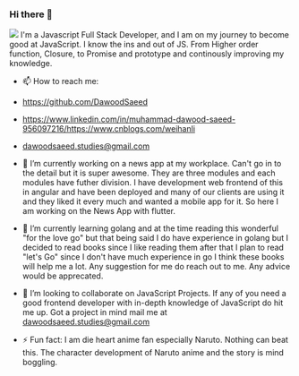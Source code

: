 ### Hi there 👋

![](https://camo.githubusercontent.com/ef58df8ce3f9c7d4948f2ce7a7c42f2903e3e0a69918d885c0fc6e72378c8085/68747470733a2f2f6d656469612e67697068792e636f6d2f6d656469612f6575416e4f6b4c4757746448472f67697068792e676966)
I'm a Javascript Full Stack Developer, and I am on my journey to become good at JavaScript. I know the ins and out of JS.
From Higher order function, Closure, to Promise and prototype and continously improving my knowledge.


- 📫 How to reach me:
- <https://github.com/DawoodSaeed>
- <https://www.linkedin.com/in/muhammad-dawood-saeed-956097216/https://www.cnblogs.com/weihanli>
- <dawoodsaeed.studies@gmail.com>

- 🔭 I’m currently working on a news app at my workplace. Can't go in to the detail but it is super awesome. They are three modules and each modules have futher division. I have development web frontend of this in       angular and have been deployed and many of our clients are using it and they liked it every much and wanted a mobile app for it. So here I am working on the News App with flutter.
  
- 🌱 I’m currently learning golang and at the time reading this wonderful "for the love go" but that being said I do have experience in golang but I decided to read books since I like reading them after that I plan       to read "let's Go" since I don't have much experience in go I think these books will help me a lot. Any suggestion for me do reach out to me. Any advice would be apprecated.
 
- 👯 I’m looking to collaborate on JavaScript Projects. If any of you need a good frontend developer with in-depth knowledge of JavaScript do hit me up. Got a project in mind mail me at dawoodsaeed.studies@gmail.com
- ⚡ Fun fact: I am die heart anime fan especially Naruto. Nothing can beat this. The character development of Naruto anime and the story is mind boggling.  
